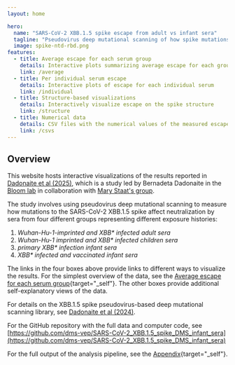 ```yaml
---
layout: home

hero:
  name: "SARS-CoV-2 XBB.1.5 spike escape from adult vs infant sera"
  tagline: "Pseudovirus deep mutational scanning of how spike mutations affect neutralization by humans with different exposure histories"
  image: spike-ntd-rbd.png
features:
  - title: Average escape for each serum group
    details: Interactive plots summarizing average escape for each group
    link: /average
  - title: Per individual serum escape
    details: Interactive plots of escape for each individual serum
    link: /individual
  - title: Structure-based visualizations
    details: Interactively visualize escape on the spike structure
    link: /structure
  - title: Numerical data
    details: CSV files with the numerical values of the measured escape
    link: /csvs
---
```


## Overview
This website hosts interactive visualizations of the results reported in [Dadonaite et al (2025)](https://www.biorxiv.org/content/10.1101/2025.01.17.633612v1), which is a study led by Bernadeta Dadonaite in the [Bloom lab](https://jbloomlab.org/) in collaboration with [Mary Staat's group](https://www.cincinnatichildrens.org/bio/s/mary-staat).

The study involves using pseudovirus deep mutational scanning to measure how mutations to the SARS-CoV-2 XBB.1.5 spike affect neutralization by sera from four different groups representing different exposure histories:
 1. *Wuhan-Hu-1-imprinted and XBB\* infected adult sera*
 2. *Wuhan-Hu-1 imprinted and XBB\* infected children sera*
 3. *primary XBB\* infection infant sera*
 4. *XBB\* infected and vaccinated infant sera*

The links in the four boxes above provide links to different ways to visualize the results.
For the simplest overview of the data, see the [Average escape for each serum group](average){target="_self"}.
The other boxes provide additional self-explanatory views of the data.

For details on the XBB.1.5 spike pseudovirus-based deep mutational scanning library, see [Dadonaite et al (2024)](https://www.nature.com/articles/s41586-024-07636-1).

For the GitHub repository with the full data and computer code, see [https://github.com/dms-vep/SARS-CoV-2_XBB.1.5_spike_DMS_infant_sera](https://github.com/dms-vep/SARS-CoV-2_XBB.1.5_spike_DMS_infant_sera)

For the full output of the analysis pipeline, see the [Appendix](appendix.html){target="_self"}.
